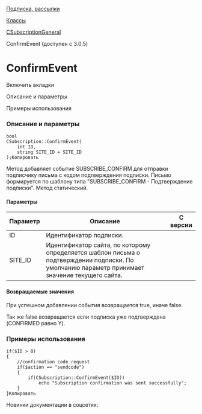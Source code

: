 [Подписка, рассылки](/api_help/subscribe/index.php)

[Классы](/api_help/subscribe/classes/index.php)

[CSubscriptionGeneral](/api_help/subscribe/classes/csubscriptiongeneral/index.php)

ConfirmEvent (доступен с 3.0.5)

ConfirmEvent
============

Включить вкладки

Описание и параметры

Примеры использования

### Описание и параметры

```
bool
CSubscription::ConfirmEvent(
	int ID,
	string SITE_ID = SITE_ID
);Копировать
```

Метод добавляет событие SUBSCRIBE\_CONFIRM для отправки подписчику письма с кодом подтверждения подписки.
Письмо формируется по шаблону типа "SUBSCRIBE\_CONFIRM - Подтверждение подписки". Метод статический.

#### Параметры

| Параметр | Описание | C версии |
| --- | --- | --- |
| ID | Идентификатор подписки. |  |
| SITE\_ID | Идентификатор сайта, по которому определяется шаблон письма о подтверждении подписки. По умолчанию параметр принимает значение текущего сайта. |  |

#### Возвращаемые значения

При успешном добавлении события возвращается true, иначе false.

Так же false возвращается если подписка уже подтверждена (CONFIRMED равно Y).

### Примеры использования

```
if($ID > 0)
{
	//confirmation code request
	if($action == "sendcode")
	{
		if(CSubscription::ConfirmEvent($ID))
			echo "Subscription confirmation was sent successfully";
	}
}Копировать
```

Новинки документации в соцсетях: